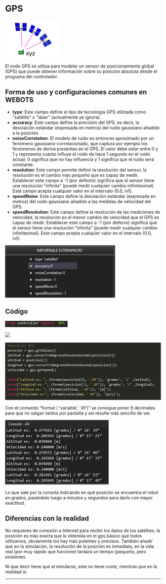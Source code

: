 
# GPS
![](img/GPS.PNG)

El nodo GPS se utiliza para modelar un sensor de posicionamiento global (GPS) que puede obtener información sobre su posición absoluta desde el programa del controlador.

## Forma de uso y configuraciones comunes en WEBOTS

* **type**: Este campo define el tipo de tecnología GPS utilizada como "satélite" o "láser" (actualmente se ignora).
* **accuracy**: Este campo define la precisión del GPS, es decir, la desviación estándar (expresada en metros) del ruido gaussiano añadido a la posición.
* **noiseCorrelation**: El modelo de ruido es entonces aproximado por un fenómeno gaussiano-correlacionado, que captura por ejemplo los fenómenos de deriva presentes en el GPS. El valor debe estar entre 0 y 1 y representa cuánto influye el ruido de hace 1 segundo en el ruido actual, 0 significa que no hay influencia y 1 significa que el ruido será constante. 
* **resolution**: Este campo permite definir la resolución del sensor, la resolución es el cambio más pequeño que es capaz de medir. Establecer este campo a -1 (por defecto) significa que el sensor tiene una resolución "infinita" (puede medir cualquier cambio infinitesimal). Este campo acepta cualquier valor en el intervalo (0.0, inf).
* **speedNoise**: Este campo define la desviación estándar (expresada en metros) del ruido gaussiano añadido a las medidas de velocidad del GPS.
* **speedResolution**: Este campo define la resolución de las mediciones de velocidad, la resolución es el menor cambio de velocidad que el GPS es capaz de medir. Establecer este campo a -1 (por defecto) significa que el sensor tiene una resolución "infinita" (puede medir cualquier cambio infinitesimal). Este campo acepta cualquier valor en el intervalo (0.0, inf).

![](img/importable_externproto_GPS.png)

## Código

![](img/import_GPS.png)

![](img/img/init_GPS.png)

![](img/operation_GPS.png)

Con el comando “format ( ‘variable’, ‘.6f’)” se consigue poner 6 decimales para que no salgan tantos por pantalla y así resulte más sencillo de ver.

![](img/console_GPS.png)

Lo que sale por la consola indicando en qué posición se encuentra el robot en grados, pasándolo luego a minutos y segundos para darlo con mayor exactitud.

## Diferencias con la realidad

No requieres de conexión a Internet para recibir los datos de los satélites, la posición es más exacta que la obtenida en el gps básico que todos utilizamos, obviamente los hay más potentes y precisos. También añadir que en la simulación, la resolución de la posición es inmediata, en la vida real (por muy rápido que funcione) tardará un tiempo (pequeño, pero existente).

Ni que decir tiene que al simularse, este no tiene coste, mientras que en la realidad si.
 
---
